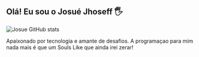 ## Olá! Eu sou o Josué Jhoseff 🖐️

![Josue GitHub stats](https://github-readme-stats.vercel.app/api?username=josuejhoseff&show_icons=true&theme=radical)

Apaixonado por tecnologia e amante de desafios. A programaçao para mim nada mais é que um Souls Like que ainda irei zerar!

